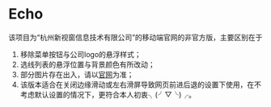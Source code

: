 # Echo
该项目为“杭州新视窗信息技术有限公司”的移动端官网的非官方版，主要区别在于  
1. 移除菜单按钮与公司logo的悬浮样式；  
2. 选线列表的悬浮位置与背景颜色有所改动；  
3. 部分图片存在出入，请以[官网](http://wei.new-see.com)为准；  
4. 该版本适合在关闭边缘滑动或左右滑屏导致网页前进后退的设置下使用，在不考虑默认设置的情况下，更符合本人初衷╮(╯▽╰)╭。
